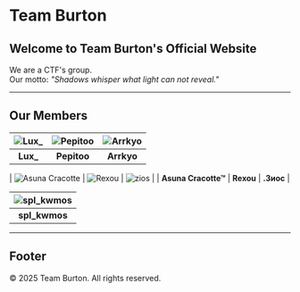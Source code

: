 # Team Burton

## Welcome to Team Burton's Official Website

We are a CTF's group.  
Our motto: *"Shadows whisper what light can not reveal."*

---

## Our Members

| ![Lux_](https://cdn.discordapp.com/avatars/786144801456259092/a_ae7b71bb9b330e81be977120b4986f81.gif?size=128) | ![Pepitoo](https://cdn.discordapp.com/avatars/486885170222465025/fc9fe1436bf6fd5bc1f7d2a1f48292cf.png?size=128) | ![Arrkyo](https://cdn.discordapp.com/avatars/374223856254189600/5945c592e52a7d0226ce047ed874901d.png?size=128) |
| :--: | :--: | :--: |
| **Lux_** | **Pepitoo** | **Arrkyo** |

| ![Asuna Cracotte](https://cdn.discordapp.com/avatars/1072121997942861824/c4069a23e60d0d883621195c63cfbc5f.png?size=128) | ![Rexou](https://cdn.discordapp.com/avatars/565970346449043456/8ff76d956e363c1437623331e69e2ef9.png?size=128) | ![zios](https://cdn.discordapp.com/avatars/696662735450144809/3523b8ee1a6b85061034a28c6790eb03.png?size=128) |
| **Asuna Cracotte™** | **Rexou** | **.Зиос** |

| ![spl_kwmos](https://cdn.discordapp.com/avatars/293996916683964417/96eecba31191b8e2c3b1dcbb5849a155.png?size=128) |
| :--: |
| **spl_kwmos** |

---

## Footer

&copy; 2025 Team Burton. All rights reserved.
